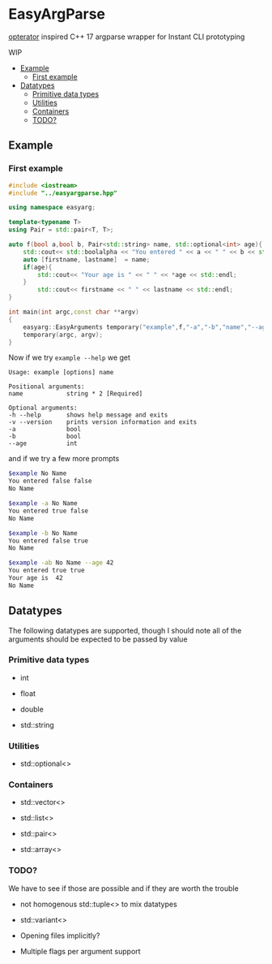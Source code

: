# EasyArgParse

[opterator](https://github.com/dusty-phillips/opterator) inspired C++ 17 argparse wrapper for Instant CLI prototyping

WIP

<!-- MarkdownTOC  autolink="true" -->

- [Example](#example)
    - [First example](#first-example)
- [Datatypes](#datatypes)
    - [Primitive data types](#primitive-data-types)
    - [Utilities](#utilities)
    - [Containers](#containers)
    - [TODO?](#todo)

<!-- /MarkdownTOC -->

## Example

### First example

```cpp
#include <iostream>
#include "../easyargparse.hpp"

using namespace easyarg;

template<typename T>
using Pair = std::pair<T, T>;

auto f(bool a,bool b, Pair<std::string> name, std::optional<int> age){
    std::cout<< std::boolalpha << "You entered " << a << " " << b << std::endl;
    auto [firstname, lastname]  = name;
    if(age){
        std::cout<< "Your age is " << " " << *age << std::endl;
    }
        std::cout<< firstname << " " << lastname << std::endl;
}

int main(int argc,const char **argv)
{   
    easyarg::EasyArguments temporary("example",f,"-a","-b","name","--age");
    temporary(argc, argv);
}
```

Now if we try  `example --help` we get

```
Usage: example [options] name 

Positional arguments:
name         	string * 2 [Required]

Optional arguments:
-h --help    	shows help message and exits
-v --version 	prints version information and exits
-a           	bool  
-b           	bool  
--age        	int 
```

and if we try a few more prompts

```bash
$example No Name
You entered false false
No Name

$example -a No Name
You entered true false
No Name

$example -b No Name
You entered false true
No Name

$example -ab No Name --age 42
You entered true true
Your age is  42
No Name
```




## Datatypes

The following datatypes are supported, though I should note all of the arguments should be expected to be passed by value

### Primitive data types

- int 

- float

- double 

- std::string 


### Utilities

- std::optional<>


### Containers

- std::vector<>

- std::list<>

- std::pair<>

- std::array<>

### TODO?

We have to see if those are possible and if they are worth the trouble

- not homogenous std::tuple<> to mix datatypes

- std::variant<>

- Opening files implicitly?

- Multiple flags per argument support

